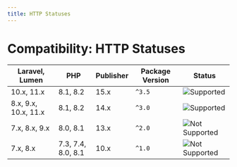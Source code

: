 ```yaml
---
title: HTTP Statuses
---
```


# Compatibility: HTTP Statuses

| Laravel, Lumen       | PHP                | Publisher | Package Version | Status                                |
|----------------------|--------------------|-----------|-----------------|---------------------------------------|
| 10.x, 11.x           | 8.1, 8.2           | 15.x      | `^3.5`          | ![Supported][badge_supported]         |
| 8.x, 9.x, 10.x, 11.x | 8.1, 8.2           | 14.x      | `^3.0`          | ![Supported][badge_supported]         |
| 7.x, 8.x, 9.x        | 8.0, 8.1           | 13.x      | `^2.0`          | ![Not Supported][badge_not_supported] |
| 7.x, 8.x             | 7.3, 7.4, 8.0, 8.1 | 10.x      | `^1.0`          | ![Not Supported][badge_not_supported] |

[badge_not_supported]:          https://img.shields.io/badge/not%20supported-lightgrey?style=flat-square

[badge_supported]:              https://img.shields.io/badge/supported-green?style=flat-square
